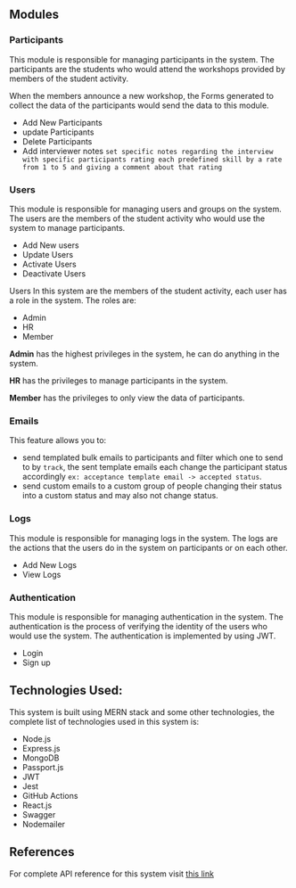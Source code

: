 ## Modules

### Participants

This module is responsible for managing participants in the system. The participants are the students who would attend the workshops provided by members of the student activity.

When the members announce a new workshop, the Forms generated to collect the data of the participants would send the data to this module.

-   Add New Participants
-   update Participants
-   Delete Participants
-   Add interviewer notes `set specific notes regarding the interview with specific participants rating each predefined skill by a rate from 1 to 5 and giving a comment about that rating`

### Users

This module is responsible for managing users and groups on the system. The users are the members of the student activity who would use the system to manage participants.

-   Add New users
-   Update Users
-   Activate Users
-   Deactivate Users

Users In this system are the members of the student activity, each user has a role in the system.
The roles are:

-   Admin
-   HR
-   Member

**Admin** has the highest privileges in the system, he can do anything in the system.

**HR** has the privileges to manage participants in the system.

**Member** has the privileges to only view the data of participants.

### Emails

This feature allows you to:

-   send templated bulk emails to participants and filter which one to send to by `track`, the sent template emails each change the participant status accordingly `ex: acceptance template email -> accepted status`.
-   send custom emails to a custom group of people changing their status into a custom status and may also not change status.

### Logs

This module is responsible for managing logs in the system. The logs are the actions that the users do in the system on participants or on each other.

-   Add New Logs
-   View Logs

### Authentication

This module is responsible for managing authentication in the system. The authentication is the process of verifying the identity of the users who would use the system. The authentication is implemented by using JWT.

-   Login
-   Sign up

## Technologies Used:

This system is built using MERN stack and some other technologies, the complete list of technologies used in this system is:

-   Node.js
-   Express.js
-   MongoDB
-   Passport.js
-   JWT
-   Jest
-   GitHub Actions
-   React.js
-   Swagger
-   Nodemailer

## References

For complete API reference for this system visit [this link](https://semicolon-registration-backend.onrender.com/)
